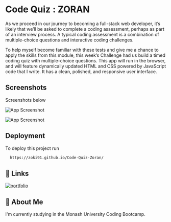 
# Code Quiz : ZORAN

As we proceed in our journey to becoming a full-stack web developer, it’s likely that we’ll be asked to complete a coding assessment, perhaps as part of an interview process. A typical coding assessment is a combination of multiple-choice questions and interactive coding challenges.

To help myself become familiar with these tests and give me a chance to apply the skills from this module, this week’s Challenge had us build a timed coding quiz with multiple-choice questions. This app will run in the browser, and will feature dynamically updated HTML and CSS powered by JavaScript code that I write. It has a clean, polished, and responsive user interface. 



## Screenshots
Screenshots below

![App Screenshot]()

![App Screenshot]()


## Deployment

To deploy this project run

```bash
  https://zoki91.github.io/Code-Quiz-Zoran/
```


## 🔗 Links
[![portfolio](https://img.shields.io/badge/my_portfolio-000?style=for-the-badge&logo=ko-fi&logoColor=white)](https://github.com/Zoki91/)

## 🚀 About Me
I'm currently studying in the Monash University Coding Bootcamp.
